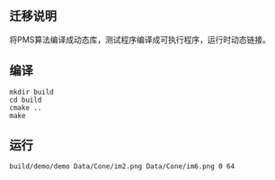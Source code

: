 ## 迁移说明

将PMS算法编译成动态库，测试程序编译成可执行程序，运行时动态链接。

## 编译 
```
mkdir build
cd build
cmake ..
make
```

## 运行
```
build/demo/demo Data/Cone/im2.png Data/Cone/im6.png 0 64
```
